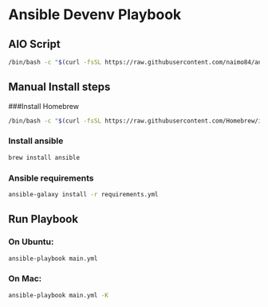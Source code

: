 # Ansible Devenv Playbook

## AIO Script

```sh
/bin/bash -c "$(curl -fsSL https://raw.githubusercontent.com/naimo84/ansible-devenv-playbook/main/install.sh)"
``````

## Manual Install steps

###Install Homebrew
```sh
/bin/bash -c "$(curl -fsSL https://raw.githubusercontent.com/Homebrew/install/HEAD/install.sh)"
```

### Install ansible 
```sh
brew install ansible
```

### Ansible requirements
```sh
ansible-galaxy install -r requirements.yml
```

## Run Playbook
### On Ubuntu:

```sh
ansible-playbook main.yml
```

### On Mac: 

```sh
ansible-playbook main.yml -K
```
